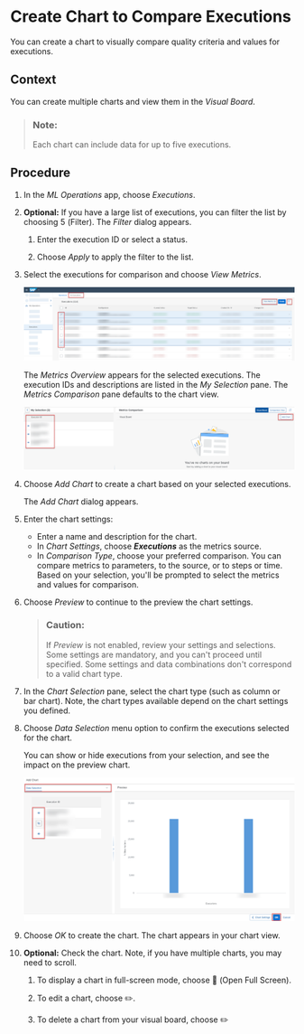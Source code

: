 <!-- loio8b729965634c4eaf8d1f7170faf0eced -->

<link rel="stylesheet" type="text/css" href="css/sap-icons.css"/>

# Create Chart to Compare Executions

You can create a chart to visually compare quality criteria and values for executions.



## Context

You can create multiple charts and view them in the *Visual Board*.

> ### Note:  
> Each chart can include data for up to five executions.



<a name="loio8b729965634c4eaf8d1f7170faf0eced__steps_bgj_mhd_15b"/>

## Procedure

1.  In the *ML Operations* app, choose *Executions*.

2.  **Optional:** If you have a large list of executions, you can filter the list by choosing <span class="SAP-icons"></span> \(Filter\). The *Filter* dialog appears.

    1.  Enter the execution ID or select a status.

    2.  Choose *Apply* to apply the filter to the list.


3.  Select the executions for comparison and choose *View Metrics*.

    ![All Executions screen with 3 executions selected and navigation options highlighted.](images/Image_AIL_FE_AlL_MLOps_Ex_View_Metrics_d6f9931.png)

    The *Metrics Overview* appears for the selected executions. The execution IDs and descriptions are listed in the *My Selection* pane. The *Metrics Comparison* pane defaults to the chart view.

    ![Metrics comparison screen with 3 execution IDs and Add Chart highlighted.](images/Image_AIL_FE_AlL_MLOps_Ex_Visual_Board_f926739.png)

4.  Choose *Add Chart* to create a chart based on your selected executions.

    The *Add Chart* dialog appears.

5.  Enter the chart settings:

    -   Enter a name and description for the chart.
    -   In *Chart Settings*, choose ***Executions*** as the metrics source.
    -   In *Comparison Type*, choose your preferred comparison. You can compare metrics to parameters, to the source, or to steps or time. Based on your selection, you'll be prompted to select the metrics and values for comparison.

6.  Choose *Preview* to continue to the preview the chart settings.

    > ### Caution:  
    > If *Preview* is not enabled, review your settings and selections. Some settings are mandatory, and you can't proceed until specified. Some settings and data combinations don't correspond to a valid chart type.

7.  In the *Chart Selection* pane, select the chart type \(such as column or bar chart\). Note, the chart types available depend on the chart settings you defined.

8.  Choose *Data Selection* menu option to confirm the executions selected for the chart.

    You can show or hide executions from your selection, and see the impact on the preview chart.

    ![Add Chart dialog with Data selection option highlighted, and one execution hidden.](images/Image_AIL_FE_AlL_MLOps_Ex_VB_Data_Selection_6a00c96.png)

9.  Choose *OK* to create the chart. The chart appears in your chart view.

10. **Optional:** Check the chart. Note, if you have multiple charts, you may need to scroll.

    1.  To display a chart in full-screen mode, choose <span class="SAP-icons"></span> \(Open Full Screen\).

    2.  To edit a chart, choose :pencil2:.

    3.  To delete a chart from your visual board, choose :pencil2:



